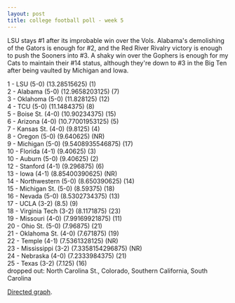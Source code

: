 ```yaml
---
layout: post
title: college football poll - week 5
---
```


LSU stays \#1 after its improbable win over the Vols. Alabama's demolishing of the Gators is enough for \#2, and the Red River Rivalry victory is enough to push the Sooners into \#3. A shaky win over the Gophers is enough for my Cats to maintain their \#14 status, although they're down to \#3 in the Big Ten after being vaulted by Michigan and Iowa.

<p/>
1 - LSU (5-0) (13.28515625) (1) <br/>
2 - Alabama (5-0) (12.9658203125) (7) <br/>
3 - Oklahoma (5-0) (11.828125) (12) <br/>
4 - TCU (5-0) (11.1484375) (8) <br/>
5 - Boise St. (4-0) (10.90234375) (15) <br/>
6 - Arizona (4-0) (10.77001953125) (5) <br/>
7 - Kansas St. (4-0) (9.8125) (4) <br/>
8 - Oregon (5-0) (9.640625) (NR) <br/>
9 - Michigan (5-0) (9.5408935546875) (17) <br/>
10 - Florida (4-1) (9.40625) (3) <br/>
10 - Auburn (5-0) (9.40625) (2) <br/>
12 - Stanford (4-1) (9.296875) (6) <br/>
13 - Iowa (4-1) (8.85400390625) (NR) <br/>
14 - Northwestern (5-0) (8.650390625) (14) <br/>
15 - Michigan St. (5-0) (8.59375) (18) <br/>
16 - Nevada (5-0) (8.5302734375) (13) <br/>
17 - UCLA (3-2) (8.5) (9) <br/>
18 - Virginia Tech (3-2) (8.1171875) (23) <br/>
19 - Missouri (4-0) (7.99169921875) (11) <br/>
20 - Ohio St. (5-0) (7.96875) (21) <br/>
21 - Oklahoma St. (4-0) (7.671875) (19) <br/>
22 - Temple (4-1) (7.5361328125) (NR) <br/>
23 - Mississippi (3-2) (7.3358154296875) (NR) <br/>
24 - Nebraska (4-0) (7.2333984375) (21) <br/>
25 - Texas (3-2) (7.125) (16) <br/>
dropped out: North Carolina St., Colorado, Southern California, South Carolina

<p/>
<a href="http://img713.imageshack.us/img713/7628/footballod.jpg">Directed graph</a>.
